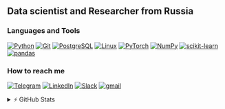 ## Data scientist and Researcher from Russia

### Languages and Tools
[![Python](https://img.shields.io/badge/-python-090909?style=for-the-badge&logo=python)](https://github.com/e0xextazy)
[![Git](https://img.shields.io/badge/-git-090909?style=for-the-badge&logo=Git)](https://github.com/e0xextazy)
[![PostgreSQL](https://img.shields.io/badge/-sql-090909?style=for-the-badge&logo=PostgreSQL)](https://github.com/e0xextazy)
[![Linux](https://img.shields.io/badge/-linux-090909?style=for-the-badge&logo=Linux)](https://github.com/e0xextazy)
[![PyTorch](https://img.shields.io/badge/-Pytorch-090909?style=for-the-badge&logo=pytorch)](https://github.com/e0xextazy)
[![NumPy](https://img.shields.io/badge/-NumPy-090909?style=for-the-badge&logo=NumPy)](https://github.com/e0xextazy)
[![scikit-learn](https://img.shields.io/badge/-scikitlearn-090909?style=for-the-badge&logo=scikitlearn)](https://github.com/e0xextazy)
[![pandas](https://img.shields.io/badge/-pandas-090909?style=for-the-badge&logo=pandas)](https://github.com/e0xextazy)

### How to reach me
[![Telegram](https://img.shields.io/badge/-Telegram-090909?style=for-the-badge&logo=telegram)](https://t.me/qwertysobaka)
[![LinkedIn](https://img.shields.io/badge/-LinkedIn-090909?style=for-the-badge&logo=linkedin&logoColor=007BB6)](https://www.linkedin.com/in/mark-baushenko)
[![Slack](https://img.shields.io/badge/-slack-090909?style=for-the-badge&logo=slack)](https://opendatascience.slack.com/team/U010680TT8X)
[![gmail](https://img.shields.io/badge/-gmail-090909?style=for-the-badge&logo=gmail)](mailto:e0xextazy@gmail.com)

<details>
<summary>⚡ GitHub Stats</summary>

  [![Top Languages](https://github-readme-stats.vercel.app/api/top-langs/?username=e0xextazy)](https://github.com/e0xextazy)
  [![e0xextazy's github stats](https://github-readme-stats.vercel.app/api?username=e0xextazy&show_icons=true?count_private=true&theme=tokyonight)](https://github.com/e0xextazy)

</details>
